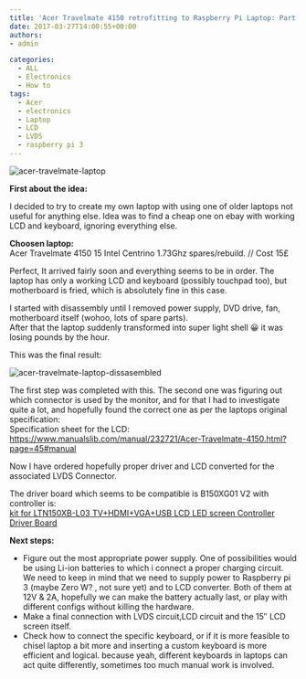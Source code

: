 ```yaml
---
title: 'Acer Travelmate 4150 retrofitting to Raspberry Pi Laptop: Part 1 - LCD and cleanup'
date: 2017-03-27T14:00:55+00:00
authors:
- admin

categories:
  - ALL
  - Electronics
  - How to
tags:
  - Acer
  - electronics
  - Laptop
  - LCD
  - LVDS
  - raspberry pi 3
---
```

![acer-travelmate-laptop](posts/acer-travelmate-laptop.jpg "")

**First about the idea:** 

I decided to try to create my own laptop with using one of older laptops not useful for anything else. Idea was to find a cheap one on ebay with working LCD and keyboard, ignoring everything else.

**Choosen laptop:**  
Acer Travelmate 4150 15 Intel Centrino 1.73Ghz spares/rebuild. // Cost 15£

Perfect, It arrived fairly soon and everything seems to be in order. The laptop has only a working LCD and keyboard (possibly touchpad too), but motherboard is fried, which is absolutely fine in this case.

I started with disassembly until I removed power supply, DVD drive, fan, motherboard itself (wohoo, lots of spare parts).  
After that the laptop suddenly transformed into super light shell 😀 it was losing pounds by the hour.

This was the final result:

![acer-travelmate-laptop-dissasembled](posts/acer-travelmate-laptop-dissasembled.jpg "")

The first step was completed with this. The second one was figuring out which connector is used by the monitor, and for that I had to investigate quite a lot, and hopefully found the correct one as per the laptops original specification:  
Specification sheet for the LCD: <https://www.manualslib.com/manual/232721/Acer-Travelmate-4150.html?page=45#manual>

Now I have ordered hopefully proper driver and LCD converted for the associated LVDS Connector.

The driver board which seems to be compatible is B150XG01 V2 with controller is:  
[kit for LTN150XB-L03 TV+HDMI+VGA+US<wbr />B LCD LED screen Controller Driver Board](http://www.ebay.co.uk/itm/112217998323?euid=7f448b53378c4611aec61b3ed341e31e&bu=44446927681&cp=1&sojTags=bu=bu)

**Next steps:**  
- Figure out the most appropriate power supply. One of possibilities would be using Li-ion batteries to which i connect a proper charging circuit. We need to keep in mind that we need to supply power to Raspberry pi 3 (maybe Zero W? , not sure yet) and to LCD converter. Both of them at 12V & 2A, hopefully we can make the battery actually last, or play with different configs without killing the hardware.
- Make a final connection with LVDS circuit,LCD circuit and the 15&#8243; LCD screen itself.
- Check how to connect the specific keyboard, or if it is more feasible to chisel laptop a bit more and inserting a custom keyboard is more efficient and logical. because yeah, different keyboards in laptops can act quite differently, sometimes too much manual work is involved.
